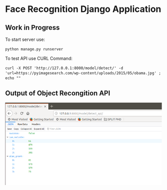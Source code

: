 # Face Recognition Django Application

## Work in Progress


To start server use:
```
python manage.py runserver
```

To test API use CURL Command:
```
curl -X POST 'http://127.0.0.1:8000/model/detect/' -d 'url=https://pyimagesearch.com/wp-content/uploads/2015/05/obama.jpg' ; echo ""
```

## Output of Object Recongition API

![Image description](./Output.png)
